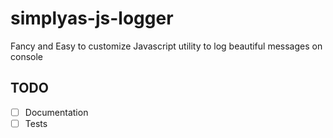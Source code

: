# simplyas-js-logger

Fancy and Easy to customize Javascript utility to log beautiful messages on console

## TODO

- [ ] Documentation
- [ ] Tests

